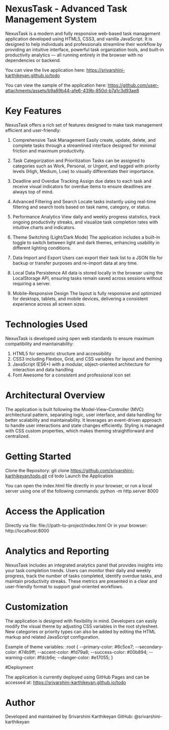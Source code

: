 # NexusTask - Advanced Task Management System

NexusTask is a modern and fully responsive web-based task management application developed using HTML5, CSS3, and vanilla JavaScript. It is designed to help individuals and professionals streamline their workflow by providing an intuitive interface, powerful task organization tools, and built-in productivity analytics — all running entirely in the browser with no dependencies or backend.

You can view the live application here:
https://srivarshini-karthikeyan.github.io/todo

You can view the sample of the application here:
https://github.com/user-attachments/assets/b9a89b44-afe6-439b-850d-b7a1c3d93ae8



# Key Features

NexusTask offers a rich set of features designed to make task management efficient and user-friendly:

1. Comprehensive Task Management
Easily create, update, delete, and complete tasks through a streamlined interface designed for minimal friction and maximum productivity.

2. Task Categorization and Prioritization
Tasks can be assigned to categories such as Work, Personal, or Urgent, and tagged with priority levels (High, Medium, Low) to visually differentiate their importance.

3. Deadline and Overdue Tracking
Assign due dates to each task and receive visual indicators for overdue items to ensure deadlines are always top of mind.

4. Advanced Filtering and Search
Locate tasks instantly using real-time filtering and search tools based on task name, category, or status.

5. Performance Analytics
View daily and weekly progress statistics, track ongoing productivity streaks, and visualize task completion rates with intuitive charts and indicators.

6. Theme Switching (Light/Dark Mode)
The application includes a built-in toggle to switch between light and dark themes, enhancing usability in different lighting conditions.

7. Data Import and Export
Users can export their task list to a JSON file for backup or transfer purposes and re-import data at any time.

8. Local Data Persistence
All data is stored locally in the browser using the LocalStorage API, ensuring tasks remain saved across sessions without requiring a server.

9. Mobile-Responsive Design
The layout is fully responsive and optimized for desktops, tablets, and mobile devices, delivering a consistent experience across all screen sizes.

# Technologies Used

NexusTask is developed using open web standards to ensure maximum compatibility and maintainability:

1. HTML5 for semantic structure and accessibility
2. CSS3 including Flexbox, Grid, and CSS variables for layout and theming
3. JavaScript (ES6+) with a modular, object-oriented architecture for interaction and data handling
4. Font Awesome for a consistent and professional icon set

# Architectural Overview

The application is built following the Model-View-Controller (MVC) architectural pattern, separating logic, user interface, and data handling for better scalability and maintainability. It leverages an event-driven approach to handle user interactions and state changes efficiently. Styling is managed with CSS custom properties, which makes theming straightforward and centralized.

# Getting Started

Clone the Repository: 
git clone https://github.com/srivarshini-karthikeyan/todo.git
cd todo
Launch the Application

You can open the index.html file directly in your browser, or run a local server using one of the following commands:
python -m http.server 8000

# Access the Application

Directly via file: file:///path-to-project/index.html Or in your browser: http://localhost:8000

# Analytics and Reporting

NexusTask includes an integrated analytics panel that provides insights into your task completion trends. Users can monitor their daily and weekly progress, track the number of tasks completed, identify overdue tasks, and maintain productivity streaks. These metrics are presented in a clear and user-friendly format to support goal-oriented workflows.

# Customization
The application is designed with flexibility in mind. Developers can easily modify the visual theme by adjusting CSS variables in the root stylesheet. New categories or priority types can also be added by editing the HTML markup and related JavaScript configuration.

Example of theme variables:
:root {
  --primary-color: #6c5ce7;
  --secondary-color: #74b9ff;
  --accent-color: #fd79a8;
  --success-color: #00b894;
  --warning-color: #fdcb6e;
  --danger-color: #e17055;
}

#Deployment

The application is currently deployed using GitHub Pages and can be accessed at:
https://srivarshini-karthikeyan.github.io/todo


# Author
Developed and maintained by Srivarshini Karthikeyan
GitHub: @srivarshini-karthikeyan

